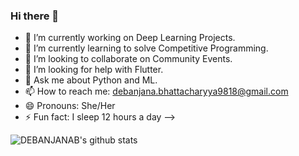 ### Hi there 👋
- 🔭 I’m currently working on Deep Learning Projects.
- 🌱 I’m currently learning to solve Competitive Programming.
- 👯 I’m looking to collaborate on Community Events.
- 🤔 I’m looking for help with Flutter.
- 💬 Ask me about Python and ML.
- 📫 How to reach me: debanjana.bhattacharyya9818@gmail.com
- 😄 Pronouns: She/Her
- ⚡ Fun fact: I sleep 12 hours a day
-->


![DEBANJANAB's github stats](https://github-readme-stats.vercel.app/api?username=DEBANJANAB&show_icons=true&theme=tokyonight)